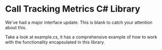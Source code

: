 Call Tracking Metrics C# Library
================================

We've had a major interface update. This is blank to catch your attention about
this.

Take a look at example.cs, it has a comprehensive example of how to work with the
functionality encapsulated in this library.
